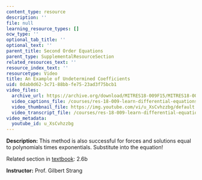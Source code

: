 ```yaml
---
content_type: resource
description: ''
file: null
learning_resource_types: []
ocw_type: ''
optional_tab_title: ''
optional_text: ''
parent_title: Second Order Equations
parent_type: SupplementalResourceSection
related_resources_text: ''
resource_index_text: ''
resourcetype: Video
title: An Example of Undetermined Coefficients
uid: 0dab0d62-3c71-88bb-fe75-23ad3f75bcb1
video_files:
  archive_url: https://archive.org/download/MITRES18-009F15/MITRES18-009F15_2_6b_MethodsUndeterminedCoefficients_300k.mp4
  video_captions_file: /courses/res-18-009-learn-differential-equations-up-close-with-gilbert-strang-and-cleve-moler-fall-2015/5ef6da6a933a5cd6ade7a4a66f8b97f4_u_XsCvhzzbg.vtt
  video_thumbnail_file: https://img.youtube.com/vi/u_XsCvhzzbg/default.jpg
  video_transcript_file: /courses/res-18-009-learn-differential-equations-up-close-with-gilbert-strang-and-cleve-moler-fall-2015/97abdf6d4c3965b94c959463f0fa686a_u_XsCvhzzbg.pdf
video_metadata:
  youtube_id: u_XsCvhzzbg
---
```


**Description:** This method is also successful for forces and solutions equal to polynomials times exponentials. Substitute into the equation!

Related section in [textbook](http://www-math.mit.edu/~gs/dela/): 2.6b

**Instructor:** Prof. Gilbert Strang